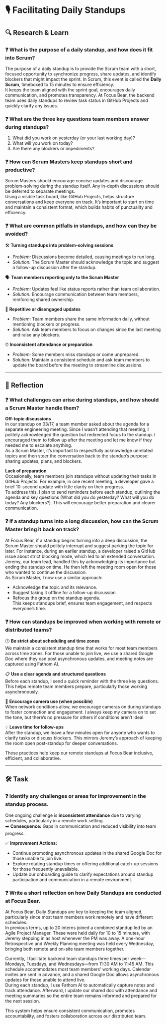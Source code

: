 # 🎙️ Facilitating Daily Standups

## 🔍 Research & Learn

### ❓ What is the purpose of a daily standup, and how does it fit into Scrum?  
The purpose of a daily standup is to provide the Scrum team with a short, focused opportunity to synchronize progress, share updates, and identify blockers that might impact the sprint. In Scrum, this event is called the **Daily Scrum**, timeboxed to 15 minutes to ensure efficiency.  
It keeps the team aligned with the sprint goal, encourages daily communication, and promotes transparency. At Focus Bear, the backend team uses daily standups to review task status in GitHub Projects and quickly clarify any issues.

### ❓ What are the three key questions team members answer during standups?  
1. What did you work on yesterday (or your last working day)?  
2. What will you work on today?  
3. Are there any blockers or impediments?  

### ❓ How can Scrum Masters keep standups short and productive?  
Scrum Masters should encourage concise updates and discourage problem-solving during the standup itself. Any in-depth discussions should be deferred to separate meetings.  
Using a visible task board, like GitHub Projects, helps structure conversations and keep everyone on track. It’s important to start on time and maintain a consistent format, which builds habits of punctuality and efficiency.

### ❓ What are common pitfalls in standups, and how can they be avoided?  

🛠️ **Turning standups into problem-solving sessions**  
- *Problem:* Discussions become detailed, causing meetings to run long.  
- *Solution:* The Scrum Master should acknowledge the topic and suggest a follow-up discussion after the standup.

🗣️ **Team members reporting only to the Scrum Master**  
- *Problem:* Updates feel like status reports rather than team collaboration.  
- *Solution:* Encourage communication between team members, reinforcing shared ownership.

🔁 **Repetitive or disengaged updates**  
- *Problem:* Team members share the same information daily, without mentioning blockers or progress.  
- *Solution:* Ask team members to focus on changes since the last meeting and raise any blockers.

⏰ **Inconsistent attendance or preparation**  
- *Problem:* Some members miss standups or come unprepared.  
- *Solution:* Maintain a consistent schedule and ask team members to update the board before the meeting to streamline discussions.

---

## 📝 Reflection

### ❓ What challenges can arise during standups, and how should a Scrum Master handle them?  

**Off-topic discussions**  
In our standup on 03/17, a team member asked about the agenda for a separate engineering meeting. Since I wasn’t attending that meeting, I politely acknowledged the question but redirected focus to the standup. I encouraged them to follow up after the meeting and let me know if they needed me to escalate anything.  
As a Scrum Master, it’s important to respectfully acknowledge unrelated topics and then steer the conversation back to the standup’s purpose: sharing updates, plans, and blockers.

**Lack of preparation**  
Occasionally, team members join standups without updating their tasks in GitHub Projects. For example, in one recent meeting, a developer gave a brief 10-second update with little clarity on their progress.  
To address this, I plan to send reminders before each standup, outlining the agenda and key questions (What did you do yesterday? What will you do today? Any blockers?). This will encourage better preparation and clearer communication.

### ❓ If a standup turns into a long discussion, how can the Scrum Master bring it back on track?  
At Focus Bear, if a standup begins turning into a deep discussion, the Scrum Master should politely interrupt and suggest parking the topic for later. For instance, during an earlier standup, a developer raised a GitHub issue about strict blocking mode, which led to an extended conversation. Jeremy, our team lead, handled this by acknowledging its importance but ending the standup on time. He then left the meeting room open for those who wanted to continue the discussion.  
As Scrum Master, I now use a similar approach:  
- Acknowledge the topic and its relevance.  
- Suggest taking it offline for a follow-up discussion.  
- Refocus the group on the standup agenda.  
This keeps standups brief, ensures team engagement, and respects everyone’s time.

### ❓ How can standups be improved when working with remote or distributed teams?  

🕒 **Be strict about scheduling and time zones**  
We maintain a consistent standup time that works for most team members across time zones. For those unable to join live, we use a shared Google Doc where they can post asynchronous updates, and meeting notes are captured using Fathom AI.

📋 **Use a clear agenda and structured questions**  
Before each standup, I send a quick reminder with the three key questions. This helps remote team members prepare, particularly those working asynchronously.

🎥 **Encourage camera use (when possible)**  
When network conditions allow, we encourage cameras on during standups to foster connection and engagement. I always keep my camera on to set the tone, but there’s no pressure for others if conditions aren’t ideal.

💡 **Leave time for follow-ups**  
After the standup, we leave a few minutes open for anyone who wants to clarify tasks or discuss blockers. This mirrors Jeremy’s approach of keeping the room open post-standup for deeper conversations.

These practices help keep our remote standups at Focus Bear inclusive, efficient, and collaborative.

---

## 🛠️ Task

### ❓ Identify any challenges or areas for improvement in the standup process.  

One ongoing challenge is **inconsistent attendance** due to varying schedules, particularly in a remote work setting.  
➡️ **Consequence:** Gaps in communication and reduced visibility into team progress.

✅ **Improvement Actions:**  
- Continue promoting asynchronous updates in the shared Google Doc for those unable to join live.  
- Explore rotating standup times or offering additional catch-up sessions for those frequently unavailable.  
- Update our onboarding guide to clarify expectations around standup participation and communication in a remote environment.

### ❓ Write a short reflection on how Daily Standups are conducted at Focus Bear.  

At Focus Bear, Daily Standups are key to keeping the team aligned, particularly since most team members work remotely and have different schedules.  
In previous terms, up to 20 interns joined a combined standup led by an Agile Project Manager. These were held daily for 10 to 15 minutes, with Jeremy stepping in as host whenever the PM was away. A one-hour Retrospective and Weekly Planning meeting was held every Wednesday, bringing both remote and on-site team members together.

Currently, I facilitate backend team standups three times per week—Mondays, Tuesdays, and Wednesdays—from 11:30 AM to 11:45 AM. This schedule accommodates most team members’ working days. Calendar invites are sent in advance, and a shared Google Doc allows asynchronous updates for those unable to attend live.  
During each standup, I use Fathom AI to automatically capture notes and track attendance. Afterward, I update our shared doc with attendance and meeting summaries so the entire team remains informed and prepared for the next session.

This system helps ensure consistent communication, promotes accountability, and fosters collaboration across our distributed team.
